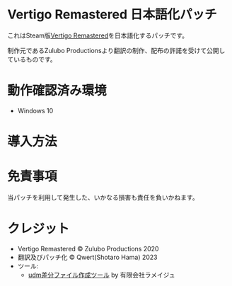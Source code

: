 # Vertigo Remastered 日本語化パッチ

これはSteam版[Vertigo Remastered](https://store.steampowered.com/app/1318090/Vertigo_Remastered/)を日本語化するパッチです。

制作元であるZulubo Productionsより翻訳の制作、配布の許諾を受けて公開しているものです。

# 動作確認済み環境

- Windows 10

# 導入方法



# 免責事項

当パッチを利用して発生した、いかなる損害も責任を負いかねます。

# クレジット

- Vertigo Remastered © Zulubo Productions 2020
- 翻訳及びパッチ化 © Qwert(Shotaro Hama) 2023
- ツール:
  - [udm差分ファイル作成ツール](https://www.lameije.co.jp/products/udm) by 有限会社ラメイジュ
